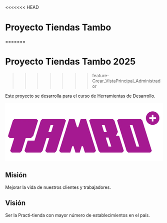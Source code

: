 <<<<<<< HEAD
# Proyecto Tiendas Tambo
=======
# Proyecto Tiendas Tambo 2025
>>>>>>> feature-Crear_VistaPrincipal_Administrador

Este proyecto se desarrolla para el curso de Herramientas de Desarrollo.

![Logo Tiendas Tambo](src/assets/img/logo-tambo2.png)



## Misión

Mejorar la vida de nuestros clientes y trabajadores.



## Visión

Ser la Practi-tienda con mayor número de establecimientos en el país.



